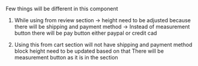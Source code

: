 Few things will be different in this component
1. While using from review section
    -> height need to be adjusted because there will be shipping and payment method
    -> Instead of measurement button there will be pay button either paypal or credit cad 

2. Using this from cart section will not have shipping and payment method block
    height need to be updated based on that
    There will be measurement button as it is in the section